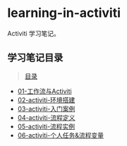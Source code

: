 # learning-in-activiti

Activiti 学习笔记。

## 学习笔记目录

> [目录](doc)

- [01-工作流与Activiti](doc/01-工作流与Activiti.md)
- [02-activiti-环境搭建](doc/02-activiti-环境搭建.md)
- [03-activiti-入门案例](doc/03-activiti-入门案例.md)
- [04-activiti-流程定义](doc/04-activiti-流程定义.md)
- [05-activiti-流程实例](doc/05-activiti-流程实例.md)
- [06-activiti-个人任务&流程变量](doc/06-activiti-个人任务&流程变量.md)

